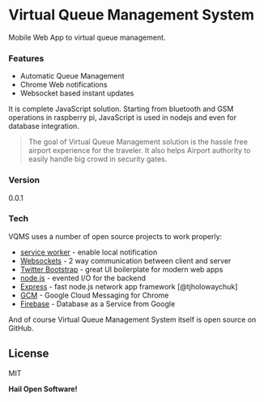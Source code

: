 # Virtual Queue Management System

Mobile Web App to virtual queue management.

### Features
  - Automatic Queue Management
  - Chrome Web notifications
  - Websocket based instant updates

It is complete JavaScript solution. Starting from bluetooth and GSM operations in raspberry pi, JavaScript is used in nodejs and even for database integration.

> The goal of Virtual Queue Management solution is the hassle free airport experience for the traveler.
> It also helps Airport authority to easily handle big crowd in security gates.

### Version
0.0.1

### Tech

VQMS uses a number of open source projects to work properly:

* [service worker] - enable local notification
* [Websockets] - 2 way communication between client and server
* [Twitter Bootstrap] - great UI boilerplate for modern web apps
* [node.js] - evented I/O for the backend
* [Express] - fast node.js network app framework [@tjholowaychuk]
* [GCM] - Google Cloud Messaging for Chrome
* [Firebase] - Database as a Service from Google

And of course Virtual Queue Management System itself is open source on GitHub.

License
----

MIT


**Hail Open Software!**


   [bootstrap]: <http://getbootstrap.com/>
   [service worker]: <https://www.w3.org/TR/service-workers/>
   [Websockets]: <https://html.spec.whatwg.org/multipage/comms.html#network>
   [node.js]: <http://nodejs.org>
   [Twitter Bootstrap]: <http://twitter.github.com/bootstrap/>
   [express]: <http://expressjs.com>
   [GCM]: <https://developers.google.com/cloud-messaging/>
   [Firebase]: <https://www.firebase.com/>